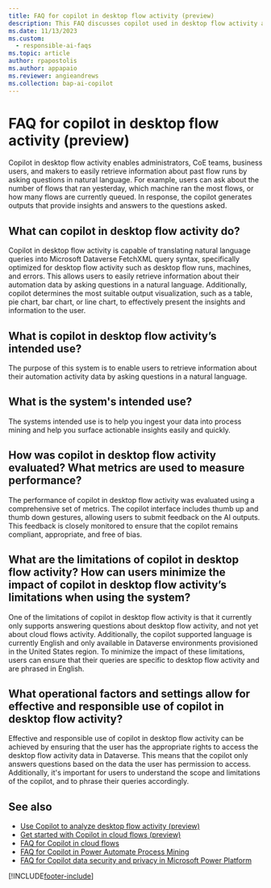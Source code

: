 ```yaml
---
title: FAQ for copilot in desktop flow activity (preview)
description: This FAQ discusses copilot used in desktop flow activity and the key considerations for making use of this technology responsibly.
ms.date: 11/13/2023
ms.custom: 
  - responsible-ai-faqs
ms.topic: article
author: rpapostolis
ms.author: appapaio
ms.reviewer: angieandrews
ms.collection: bap-ai-copilot
---
```


# FAQ for copilot in desktop flow activity (preview)

Copilot in desktop flow activity enables administrators, CoE teams, business users, and makers to easily retrieve information about past flow runs by asking questions in natural language. For example, users can ask about the number of flows that ran yesterday, which machine ran the most flows, or how many flows are currently queued. In response, the copilot generates outputs that provide insights and answers to the questions asked.

## What can copilot in desktop flow activity do?

Copilot in desktop flow activity is capable of translating natural language queries into Microsoft Dataverse FetchXML query syntax, specifically optimized for desktop flow activity such as desktop flow runs, machines, and errors. This allows users to easily retrieve information about their automation data by asking questions in a natural language. Additionally, copilot determines the most suitable output visualization, such as a table, pie chart, bar chart, or line chart, to effectively present the insights and information to the user.

## What is copilot in desktop flow activity’s intended use?

The purpose of this system is to enable users to retrieve information about their automation activity data by asking questions in a natural language.

## What is the system's intended use?

The systems intended use is to help you ingest your data into process mining and help you surface actionable insights easily and quickly.

## How was copilot in desktop flow activity evaluated? What metrics are used to measure performance?

The performance of copilot in desktop flow activity was evaluated using a comprehensive set of metrics. The copilot interface includes thumb up and thumb down gestures, allowing users to submit feedback on the AI outputs. This feedback is closely monitored to ensure that the copilot remains compliant, appropriate, and free of bias.

## What are the limitations of copilot in desktop flow activity? How can users minimize the impact of copilot in desktop flow activity’s limitations when using the system?

One of the limitations of copilot in desktop flow activity is that it currently only supports answering questions about desktop flow activity, and not yet about cloud flows activity. Additionally, the copilot supported language is currently English and only available in Dataverse environments provisioned in the United States region. To minimize the impact of these limitations, users can ensure that their queries are specific to desktop flow activity and are phrased in English.

## What operational factors and settings allow for effective and responsible use of copilot in desktop flow activity?

Effective and responsible use of copilot in desktop flow activity can be achieved by ensuring that the user has the appropriate rights to access the desktop flow activity data in Dataverse. This means that the copilot only answers questions based on the data the user has permission to access. Additionally, it's important for users to understand the scope and limitations of the copilot, and to phrase their queries accordingly.

## See also

- [Use Copilot to analyze desktop flow activity (preview)](./desktop-flows/use-copilot-to-analyze-desktopflow-activity.md)
- [Get started with Copilot in cloud flows (preview)](get-started-with-copilot.md)
- [FAQ for Copilot in cloud flows](faqs-copilot.md)
- [FAQ for Copilot in Power Automate Process Mining](faqs-copilot-in-process-mining.md)
- [FAQ for Copilot data security and privacy in Microsoft Power Platform](/power-platform/faqs-copilot-data-security-privacy)

[!INCLUDE[footer-include](./includes/footer-banner.md)]
